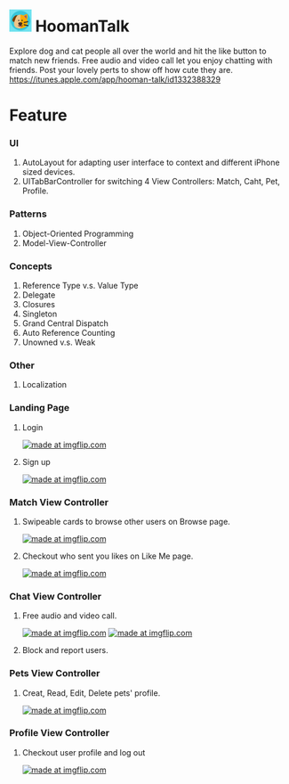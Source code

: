 # <kbd><img src="https://github.com/HsiaoAi/HoomanTalk/blob/master/iPetMatch/Assets.xcassets/AppIcon.appiconset/Icon-App-40x40%402x-1.png" width="40"></kbd>  HoomanTalk 
Explore dog and cat people all over the world and hit the like button to match new friends.
Free audio and video call let you enjoy chatting with friends.
Post your lovely perts to show off how cute they are.
https://itunes.apple.com/app/hooman-talk/id1332388329

# Feature
### UI
1. AutoLayout for adapting user interface to context and different iPhone sized devices.
2. UITabBarController for switching 4 View Controllers: Match, Caht, Pet, Profile.

### Patterns
1. Object-Oriented Programming
2. Model-View-Controller

### Concepts
1. Reference Type v.s. Value Type
2. Delegate
3. Closures
4. Singleton
5. Grand Central Dispatch
6. Auto Reference Counting
7. Unowned v.s. Weak

### Other
1. Localization

### Landing Page
1. Login

    <a href="https://imgflip.com/gif/22tuvk"><img src="https://i.imgflip.com/22tuvk.gif" title="made at imgflip.com"/></a>

2. Sign up

    <a href="https://imgflip.com/gif/22turl"><img src="https://i.imgflip.com/22turl.gif" title="made at imgflip.com"/></a>
### Match View Controller
1. Swipeable cards to browse other users on Browse page.

    <a href="https://imgflip.com/gif/22ttxi"><img src="https://i.imgflip.com/22ttxi.gif" title="made at imgflip.com"/></a>

2. Checkout who sent you likes on Like Me page.

    <a href="https://imgflip.com/gif/22ttzt"><img src="https://i.imgflip.com/22ttzt.gif" title="made at imgflip.com"/></a>
    
### Chat View Controller
1. Free audio and video call.

    <a href="https://imgflip.com/gif/22tu1j"><img src="https://i.imgflip.com/22tu1j.gif" title="made at imgflip.com"/></a>    <a href="https://imgflip.com/gif/22tu2u"><img src="https://i.imgflip.com/22tu2u.gif" title="made at imgflip.com"/></a>
    
2. Block and report users.

### Pets View Controller
1. Creat, Read, Edit, Delete pets' profile.

    <a href="https://imgflip.com/gif/22tv0o"><img src="https://i.imgflip.com/22tv0o.gif" title="made at imgflip.com"/></a>

### Profile View Controller
1. Checkout user profile and log out

    <a href="https://imgflip.com/gif/22tv5x"><img src="https://i.imgflip.com/22tv5x.gif" title="made at imgflip.com"/></a>






